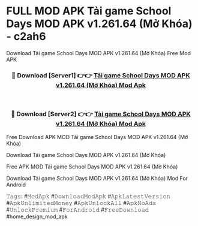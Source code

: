 # FULL MOD APK Tải game School Days MOD APK v1.261.64 (Mở Khóa) - c2ah6
Download Tải game School Days MOD APK v1.261.64 (Mở Khóa) Free Mod APK

<div align="center">
<h3>🔴 Download [Server1] 👉👉 <a href="https://apk-comot.site?title=Tải_game_School_Days_MOD_APK_v1.261.64_(Mở_Khóa)">Tải game School Days MOD APK v1.261.64 (Mở Khóa) Mod Apk</a></h3><br>

<h3>🔴 Download [Server2] 👉👉 <a href="https://apk-comot.site?title=Tải_game_School_Days_MOD_APK_v1.261.64_(Mở_Khóa)">Tải game School Days MOD APK v1.261.64 (Mở Khóa) Mod Apk</a></h3>
</div>


Free Download APK MOD Tải game School Days MOD APK v1.261.64 (Mở Khóa)

Download Tải game School Days MOD APK v1.261.64 (Mở Khóa) 

Free APK MOD Tải game School Days MOD APK v1.261.64 (Mở Khóa) 

Download Tải game School Days MOD APK v1.261.64 (Mở Khóa) Mod For Android

𝚃𝚊𝚐𝚜: #𝙼𝚘𝚍𝙰𝚙𝚔 #𝙳𝚘𝚠𝚗𝚕𝚘𝚊𝚍𝙼𝚘𝚍𝙰𝚙𝚔 #𝙰𝚙𝚔𝙻𝚊𝚝𝚎𝚜𝚝𝚅𝚎𝚛𝚜𝚒𝚘𝚗 #𝙰𝚙𝚔𝚄𝚗𝚕𝚒𝚖𝚒𝚝𝚎𝚍𝙼𝚘𝚗𝚎𝚢 #𝙰𝚙𝚔𝚄𝚗𝚕𝚘𝚌𝚔𝙰𝚕𝚕 #𝙰𝚙𝚔𝙽𝚘𝙰𝚍𝚜 #𝚄𝚗𝚕𝚘𝚌𝚔𝙿𝚛𝚎𝚖𝚒𝚞𝚖 #𝙵𝚘𝚛𝙰𝚗𝚍𝚛𝚘𝚒𝚍 #𝙵𝚛𝚎𝚎𝙳𝚘𝚠𝚗𝚕𝚘𝚊𝚍 #home_design_mod_apk